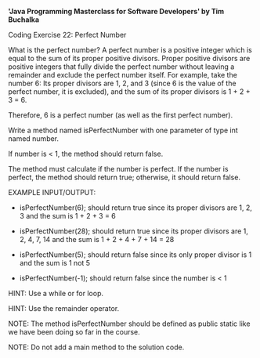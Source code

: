 **'Java Programming Masterclass for Software Developers' by Tim Buchalka**

Coding Exercise 22: Perfect Number



What is the perfect number?
A perfect number is a positive integer which is equal to the sum of its proper positive divisors.
Proper positive divisors are positive integers that fully divide the perfect number without leaving a remainder and exclude the perfect number itself.
For example, take the number 6:
Its proper divisors are 1, 2, and 3 (since 6 is the value of the perfect number, it is excluded), and the sum of its proper divisors is 1 + 2 + 3 = 6. 

Therefore, 6 is a perfect number (as well as the first perfect number).


Write a method named isPerfectNumber with one parameter of type int named number. 

If number is < 1, the method should return false.

The method must calculate if the number is perfect. If the number is perfect, the method should return true; otherwise, it should return false.


EXAMPLE INPUT/OUTPUT:

* isPerfectNumber(6); should return true since its proper divisors are 1, 2, 3 and the sum is 1 + 2 + 3 = 6

* isPerfectNumber(28); should return true since its proper divisors are 1, 2, 4, 7, 14 and the sum is 1 + 2 + 4 + 7 + 14 = 28

* isPerfectNumber(5); should return false since its only proper divisor is 1 and the sum is 1 not 5

* isPerfectNumber(-1); should return false since the number is < 1


HINT: Use a while or for loop.

HINT: Use the remainder operator.

NOTE: The method isPerfectNumber should be defined as public static like we have been doing so far in the course.

NOTE: Do not add a main method to the solution code.

